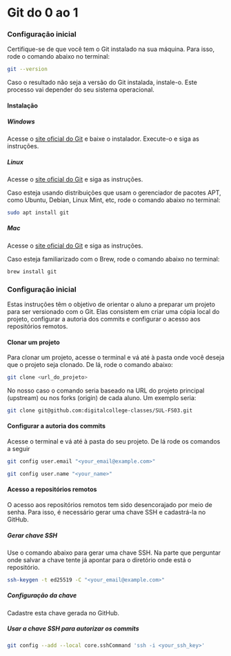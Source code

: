 # Git do 0 ao 1

### Configuração inicial

Certifique-se de que você tem o Git instalado na sua máquina. Para isso, rode o comando abaixo no terminal:

```bash
git --version
```

Caso o resultado não seja a versão do Git instalada, instale-o. Este processo vai depender do seu sistema operacional.

#### Instalação

##### Windows

Acesse o [site oficial do Git](https://git-scm.com/download/win) e baixe o instalador. Execute-o e siga as instruções.

##### Linux

Acesse o [site oficial do Git](https://git-scm.com/download/linux) e siga as instruções.

Caso esteja usando distribuições que usam o gerenciador de pacotes APT, como Ubuntu, Debian, Linux Mint, etc, rode o
comando abaixo no terminal:

```bash
sudo apt install git
```

##### Mac

Acesse o [site oficial do Git](https://git-scm.com/download/mac) e siga as instruções.

Caso esteja familiarizado com o Brew, rode o comando abaixo no terminal:

```bash
brew install git
```

### Configuração inicial

Estas instruções têm o objetivo de orientar o aluno a preparar um projeto para ser versionado com o Git.
Elas consistem em criar uma cópia local do projeto, configurar a autoria dos commits e configurar o acesso aos
repositórios remotos.

#### Clonar um projeto

Para clonar um projeto, acesse o terminal e vá até à pasta onde você deseja que o projeto seja clonado. De lá, rode o
comando abaixo:

```bash
git clone <url_do_projeto>
```

No nosso caso o comando seria baseado na URL do projeto principal (upstream) ou nos forks (origin) de cada aluno.
Um exemplo seria:

```bash
git clone git@github.com:digitalcollege-classes/SUL-FS03.git
```

#### Configurar a autoria dos commits

Acesse o terminal e vá até à pasta do seu projeto. De lá rode os comandos a seguir

```bash
git config user.email "<your_email@example.com>"
```

```bash
git config user.name "<your_name>"
```

#### Acesso a repositórios remotos

O acesso aos repositórios remotos tem sido desencorajado por meio de senha. Para isso, é necessário gerar uma chave SSH
e cadastrá-la no GitHub.

##### Gerar chave SSH

Use o comando abaixo para gerar uma chave SSH. Na parte que perguntar onde salvar a chave tente já apontar para o
diretório onde está o repositório.

```bash
ssh-keygen -t ed25519 -C "<your_email@example.com>"
```

##### Configuração da chave

Cadastre esta chave gerada no GitHub.

##### Usar a chave SSH para autorizar os commits

```bash
git config --add --local core.sshCommand 'ssh -i <your_ssh_key>'
```
